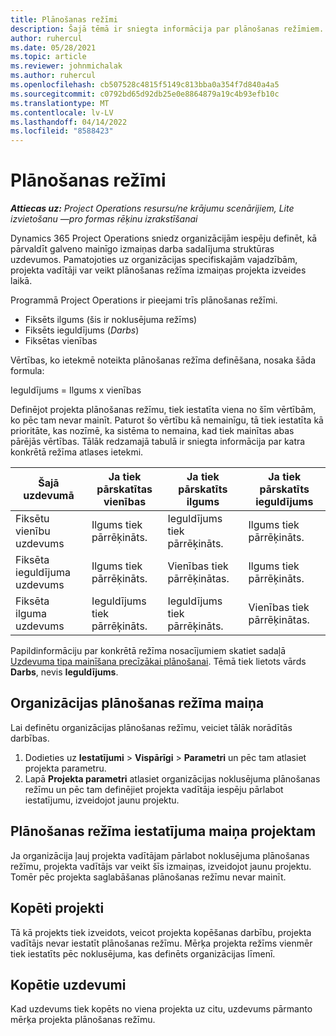 ```yaml
---
title: Plānošanas režīmi
description: Šajā tēmā ir sniegta informācija par plānošanas režīmiem.
author: ruhercul
ms.date: 05/28/2021
ms.topic: article
ms.reviewer: johnmichalak
ms.author: ruhercul
ms.openlocfilehash: cb507528c4815f5149c813bba0a354f7d840a4a5
ms.sourcegitcommit: c0792bd65d92db25e0e8864879a19c4b93efb10c
ms.translationtype: MT
ms.contentlocale: lv-LV
ms.lasthandoff: 04/14/2022
ms.locfileid: "8588423"
---
```

# <a name="scheduling-modes"></a>Plānošanas režīmi

_**Attiecas uz:** Project Operations resursu/ne krājumu scenārijiem, Lite izvietošanu —pro formas rēķinu izrakstīšanai_


Dynamics 365 Project Operations sniedz organizācijām iespēju definēt, kā pārvaldīt galveno mainīgo izmaiņas darba sadalījuma struktūras uzdevumos. Pamatojoties uz organizācijas specifiskajām vajadzībām, projekta vadītāji var veikt plānošanas režīma izmaiņas projekta izveides laikā.

Programmā Project Operations ir pieejami trīs plānošanas režīmi.

  - Fiksēts ilgums (šis ir noklusējuma režīms)
  - Fiksēts ieguldījums (*Darbs*)
  - Fiksētas vienības

Vērtības, ko ietekmē noteikta plānošanas režīma definēšana, nosaka šāda formula:

  Ieguldījums = Ilgums x vienības

Definējot projekta plānošanas režīmu, tiek iestatīta viena no šīm vērtībām, ko pēc tam nevar mainīt. Paturot šo vērtību kā nemainīgu, tā tiek iestatīta kā prioritāte, kas nozīmē, ka sistēma to nemaina, kad tiek mainītas abas pārējās vērtības. Tālāk redzamajā tabulā ir sniegta informācija par katra konkrētā režīma atlases ietekmi.

| **Šajā uzdevumā**             | **Ja tiek pārskatītas vienības**   | **Ja tiek pārskatīts ilgums** | **Ja tiek pārskatīts ieguldījums**  |
|----------------------|---------------------------|----------------------------|---------------------------|
| Fiksētu vienību uzdevums     | Ilgums tiek pārrēķināts. | Ieguldījums tiek pārrēķināts.    | Ilgums tiek pārrēķināts. |
| Fiksēta ieguldījuma uzdevums    | Ilgums tiek pārrēķināts. | Vienības tiek pārrēķinātas.    | Ilgums tiek pārrēķināts. |
| Fiksēta ilguma uzdevums  | Ieguldījums tiek pārrēķināts.   | Ieguldījums tiek pārrēķināts.    | Vienības tiek pārrēķinātas.   |

Papildinformāciju par konkrētā režīma nosacījumiem skatiet sadaļā [Uzdevuma tipa mainīšana precīzākai plānošanai](https://support.microsoft.com/en-us/office/change-the-task-type-for-more-accurate-scheduling-b0b969ad-45bc-4e9e-8967-435587548a72). Tēmā tiek lietots vārds **Darbs**, nevis **Ieguldījums**.

## <a name="change-the-organizations-scheduling-mode"></a>Organizācijas plānošanas režīma maiņa

Lai definētu organizācijas plānošanas režīmu, veiciet tālāk norādītās darbības.

1. Dodieties uz **Iestatījumi** \> **Vispārīgi** \> **Parametri** un pēc tam atlasiet projekta parametru. 
2. Lapā **Projekta parametri** atlasiet organizācijas noklusējuma plānošanas režīmu un pēc tam definējiet projekta vadītāja iespēju pārlabot iestatījumu, izveidojot jaunu projektu.

## <a name="change-the-scheduling-mode-setting-on-a-project"></a>Plānošanas režīma iestatījuma maiņa projektam

Ja organizācija ļauj projekta vadītājam pārlabot noklusējuma plānošanas režīmu, projekta vadītājs var veikt šīs izmaiņas, izveidojot jaunu projektu. Tomēr pēc projekta saglabāšanas plānošanas režīmu nevar mainīt.

## <a name="copied-projects"></a>Kopēti projekti

Tā kā projekts tiek izveidots, veicot projekta kopēšanas darbību, projekta vadītājs nevar iestatīt plānošanas režīmu. Mērķa projekta režīms vienmēr tiek iestatīts pēc noklusējuma, kas definēts organizācijas līmenī.

## <a name="copied-tasks"></a>Kopētie uzdevumi

Kad uzdevums tiek kopēts no viena projekta uz citu, uzdevums pārmanto mērķa projekta plānošanas režīmu.
